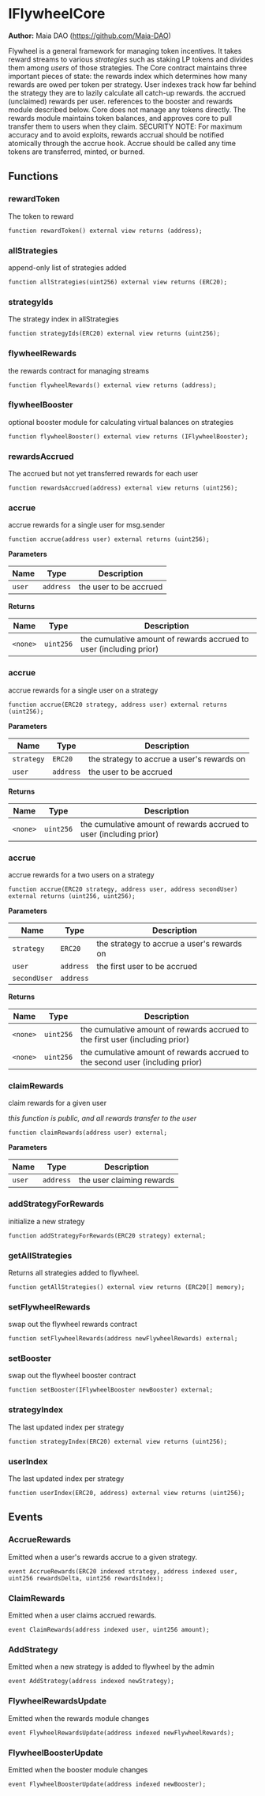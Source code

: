 # IFlywheelCore

**Author:**
Maia DAO (https://github.com/Maia-DAO)

Flywheel is a general framework for managing token incentives.
It takes reward streams to various *strategies* such as staking LP tokens and divides them among *users* of those strategies.
The Core contract maintains three important pieces of state:
the rewards index which determines how many rewards are owed per token per strategy. User indexes track how far behind the strategy they are to lazily calculate all catch-up rewards.
the accrued (unclaimed) rewards per user.
references to the booster and rewards module described below.
Core does not manage any tokens directly. The rewards module maintains token balances, and approves core to pull transfer them to users when they claim.
SECURITY NOTE: For maximum accuracy and to avoid exploits, rewards accrual should be notified atomically through the accrue hook.
Accrue should be called any time tokens are transferred, minted, or burned.


## Functions
### rewardToken

The token to reward


```solidity
function rewardToken() external view returns (address);
```

### allStrategies

append-only list of strategies added


```solidity
function allStrategies(uint256) external view returns (ERC20);
```

### strategyIds

The strategy index in allStrategies


```solidity
function strategyIds(ERC20) external view returns (uint256);
```

### flywheelRewards

the rewards contract for managing streams


```solidity
function flywheelRewards() external view returns (address);
```

### flywheelBooster

optional booster module for calculating virtual balances on strategies


```solidity
function flywheelBooster() external view returns (IFlywheelBooster);
```

### rewardsAccrued

The accrued but not yet transferred rewards for each user


```solidity
function rewardsAccrued(address) external view returns (uint256);
```

### accrue

accrue rewards for a single user for msg.sender


```solidity
function accrue(address user) external returns (uint256);
```
**Parameters**

|Name|Type|Description|
|----|----|-----------|
|`user`|`address`|the user to be accrued|

**Returns**

|Name|Type|Description|
|----|----|-----------|
|`<none>`|`uint256`|the cumulative amount of rewards accrued to user (including prior)|


### accrue

accrue rewards for a single user on a strategy


```solidity
function accrue(ERC20 strategy, address user) external returns (uint256);
```
**Parameters**

|Name|Type|Description|
|----|----|-----------|
|`strategy`|`ERC20`|the strategy to accrue a user's rewards on|
|`user`|`address`|the user to be accrued|

**Returns**

|Name|Type|Description|
|----|----|-----------|
|`<none>`|`uint256`|the cumulative amount of rewards accrued to user (including prior)|


### accrue

accrue rewards for a two users on a strategy


```solidity
function accrue(ERC20 strategy, address user, address secondUser) external returns (uint256, uint256);
```
**Parameters**

|Name|Type|Description|
|----|----|-----------|
|`strategy`|`ERC20`|the strategy to accrue a user's rewards on|
|`user`|`address`|the first user to be accrued|
|`secondUser`|`address`||

**Returns**

|Name|Type|Description|
|----|----|-----------|
|`<none>`|`uint256`|the cumulative amount of rewards accrued to the first user (including prior)|
|`<none>`|`uint256`|the cumulative amount of rewards accrued to the second user (including prior)|


### claimRewards

claim rewards for a given user

*this function is public, and all rewards transfer to the user*


```solidity
function claimRewards(address user) external;
```
**Parameters**

|Name|Type|Description|
|----|----|-----------|
|`user`|`address`|the user claiming rewards|


### addStrategyForRewards

initialize a new strategy


```solidity
function addStrategyForRewards(ERC20 strategy) external;
```

### getAllStrategies

Returns all strategies added to flywheel.


```solidity
function getAllStrategies() external view returns (ERC20[] memory);
```

### setFlywheelRewards

swap out the flywheel rewards contract


```solidity
function setFlywheelRewards(address newFlywheelRewards) external;
```

### setBooster

swap out the flywheel booster contract


```solidity
function setBooster(IFlywheelBooster newBooster) external;
```

### strategyIndex

The last updated index per strategy


```solidity
function strategyIndex(ERC20) external view returns (uint256);
```

### userIndex

The last updated index per strategy


```solidity
function userIndex(ERC20, address) external view returns (uint256);
```

## Events
### AccrueRewards
Emitted when a user's rewards accrue to a given strategy.


```solidity
event AccrueRewards(ERC20 indexed strategy, address indexed user, uint256 rewardsDelta, uint256 rewardsIndex);
```

### ClaimRewards
Emitted when a user claims accrued rewards.


```solidity
event ClaimRewards(address indexed user, uint256 amount);
```

### AddStrategy
Emitted when a new strategy is added to flywheel by the admin


```solidity
event AddStrategy(address indexed newStrategy);
```

### FlywheelRewardsUpdate
Emitted when the rewards module changes


```solidity
event FlywheelRewardsUpdate(address indexed newFlywheelRewards);
```

### FlywheelBoosterUpdate
Emitted when the booster module changes


```solidity
event FlywheelBoosterUpdate(address indexed newBooster);
```

